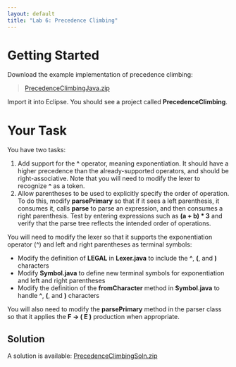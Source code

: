 ```yaml
---
layout: default
title: "Lab 6: Precedence Climbing"
---
```


Getting Started
===============

Download the example implementation of precedence climbing:

> [PrecedenceClimbingJava.zip](../lectures/PrecedenceClimbingJava.zip)

Import it into Eclipse.  You should see a project called **PrecedenceClimbing**.

Your Task
=========

You have two tasks:

1.  Add support for the **^** operator, meaning exponentiation. It should have a higher precedence than the already-supported operators, and should be right-associative. Note that you will need to modify the lexer to recognize **^** as a token.
2.  Allow parentheses to be used to explicitly specify the order of operation. To do this, modify **parsePrimary** so that if it sees a left parenthesis, it consumes it, calls **parse** to parse an expression, and then consumes a right parenthesis. Test by entering expressions such as **(a + b) \* 3** and verify that the parse tree reflects the intended order of operations.

You will need to modify the lexer so that it supports the exponentiation operator (^) and left and right parentheses as terminal symbols:

* Modify the definition of **LEGAL** in **Lexer.java** to include the **^**, **(**, and **)** characters
* Modify **Symbol.java** to define new terminal symbols for exponentiation and left and right parentheses
* Modify the definition of the **fromCharacter** method in **Symbol.java** to handle **^**, **(**, and **)** characters

You will also need to modify the **parsePrimary** method in the parser class so that it applies the **F &rarr; ( E )** production when appropriate.

## Solution

A solution is available: [PrecedenceClimbingSoln.zip](PrecedenceClimbingSoln.zip)
